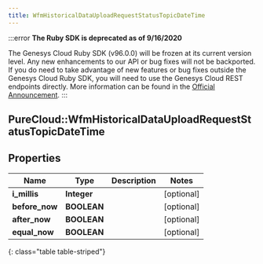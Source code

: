 ```yaml
---
title: WfmHistoricalDataUploadRequestStatusTopicDateTime
---
```


:::error
**The Ruby SDK is deprecated as of 9/16/2020**

The Genesys Cloud Ruby SDK (v96.0.0) will be frozen at its current version level. Any new enhancements to our API or bug fixes will not be backported. If you do need to take advantage of new features or bug fixes outside the Genesys Cloud Ruby SDK, you will need to use the Genesys Cloud REST endpoints directly. More information can be found in the [Official Announcement](https://developer.mypurecloud.com/forum/t/announcement-genesys-cloud-ruby-sdk-end-of-life/8850).
:::


## PureCloud::WfmHistoricalDataUploadRequestStatusTopicDateTime

## Properties

|Name | Type | Description | Notes|
|------------ | ------------- | ------------- | -------------|
| **i_millis** | **Integer** |  | [optional] |
| **before_now** | **BOOLEAN** |  | [optional] |
| **after_now** | **BOOLEAN** |  | [optional] |
| **equal_now** | **BOOLEAN** |  | [optional] |
{: class="table table-striped"}


